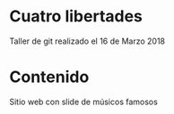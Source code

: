 # Cuatro libertades

Taller de git realizado el 16 de Marzo 2018

# Contenido

Sitio web con slide de músicos famosos
